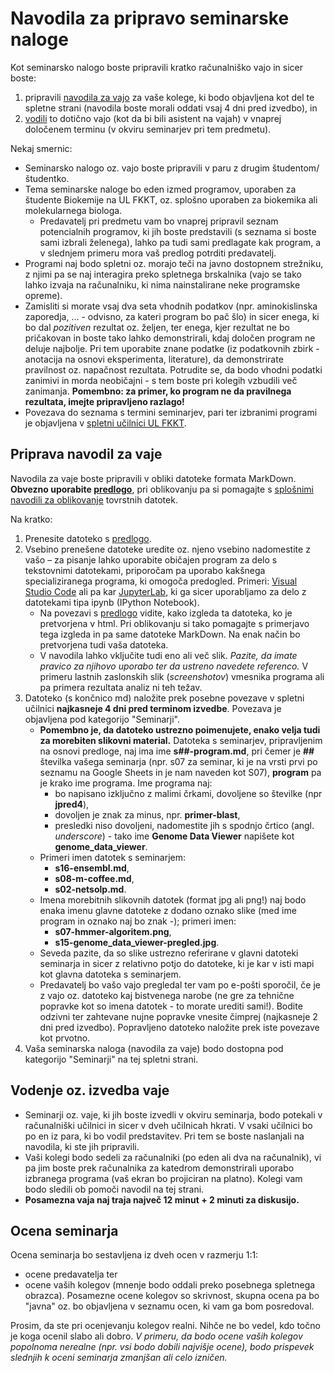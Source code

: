 # Navodila za pripravo seminarske naloge

Kot seminarsko nalogo boste pripravili kratko računalniško vajo in sicer boste:
1. pripravili [navodila za vajo](#priprava-navodil-za-vaje) za vaše kolege, ki bodo objavljena kot del te spletne strani (navodila boste morali oddati vsaj 4 dni pred izvedbo), in
2. [vodili](#vodenje-oz-izvedba-vaje) to dotično vajo (kot da bi bili asistent na vajah) v vnaprej določenem terminu (v okviru seminarjev pri tem predmetu).

Nekaj smernic:
- Seminarsko nalogo oz. vajo boste pripravili v paru z drugim študentom/študentko.
- Tema seminarske naloge bo eden izmed programov, uporaben za študente Biokemije na UL FKKT, oz. splošno uporaben za biokemika ali molekularnega biologa.
  - Predavatelj pri predmetu vam bo vnaprej pripravil seznam potencialnih programov, ki jih boste predstavili (s seznama si boste sami izbrali želenega), lahko pa tudi sami predlagate kak program, a v slednjem primeru mora vaš predlog potrditi predavatelj.
- Programi naj bodo spletni oz. morajo teči na javno dostopnem strežniku, z njimi pa se naj interagira preko spletnega brskalnika (vajo se tako lahko izvaja na računalniku, ki nima nainstalirane neke programske opreme).
- Zamisliti si morate vsaj dva seta vhodnih podatkov (npr. aminokislinska zaporedja, ... - odvisno, za kateri program bo pač šlo) in sicer enega, ki bo dal *pozitiven* rezultat oz. željen, ter enega, kjer rezultat ne bo pričakovan in boste tako lahko demonstrirali, kdaj določen program ne deluje najbolje. Pri tem uporabite znane podatke (iz podatkovnih zbirk - anotacija na osnovi eksperimenta, literature), da demonstrirate pravilnost oz. napačnost rezultata. Potrudite se, da bodo vhodni podatki zanimivi in morda neobičajni - s tem boste pri kolegih vzbudili več zanimanja. **Pomembno: za primer, ko program ne da pravilnega rezultata, imejte pripravljeno razlago!**
- Povezava do seznama s termini seminarjev, pari ter izbranimi programi je objavljena v [spletni učilnici UL FKKT](https://ucilnica.fkkt.uni-lj.si/).

## Priprava navodil za vaje

Navodila za vaje boste pripravili v obliki datoteke formata MarkDown. **Obvezno uporabite [predlogo](seminar-predloga.md)**, pri oblikovanju pa si pomagajte s [splošnimi navodili za oblikovanje](../priloge/markdown.md) tovrstnih datotek.

Na kratko:
1. Prenesite datoteko s [predlogo](https://mpavsic.github.io/biokeminfo/_sources/seminar/seminar-predloga.md).
2. Vsebino prenešene datoteke uredite oz. njeno vsebino nadomestite z vašo – za pisanje lahko uporabite običajen program za delo s tekstovnimi datotekami, priporočam pa uporabo kakšnega specializiranega programa, ki omogoča predogled. Primeri: [Visual Studio Code](https://code.visualstudio.com/) ali pa kar [JupyterLab](../priloge/jupyterlab.ipynb), ki ga sicer uporabljamo za delo z datotekami tipa ipynb (IPython Notebook).
   - Na povezavi s [predlogo](seminar-predloga.md) vidite, kako izgleda ta datoteka, ko je pretvorjena v html. Pri oblikovanju si tako pomagajte s primerjavo tega izgleda in pa same datoteke MarkDown. Na enak način bo pretvorjena tudi vaša datoteka.
   - V navodila lahko vključite tudi eno ali več slik. *Pazite, da imate pravico za njihovo uporabo ter da ustreno navedete referenco.* V primeru lastnih zaslonskih slik (*screenshotov*) vmesnika programa ali pa primera rezultata analiz ni teh težav.
3. Datoteko (s končnico md) naložite prek posebne povezave v spletni učilnici **najkasneje 4 dni pred terminom izvedbe**. Povezava je objavljena pod kategorijo "Seminarji".
   - **Pomembno je, da datoteko ustrezno poimenujete, enako velja tudi za morebiten slikovni material.** Datoteka s seminarjev, pripravljenim na osnovi predloge, naj ima ime **s##-program.md**, pri čemer je **##** številka vašega seminarja (npr. s07 za seminar, ki je na vrsti prvi po seznamu na Google Sheets in je nam naveden kot S07), **program** pa je krako ime programa. Ime programa naj:
      - bo napisano izključno z malimi črkami, dovoljene so številke (npr **jpred4**),
      - dovoljen je znak za minus, npr. **primer-blast**,
      - presledki niso dovoljeni, nadomestite jih s spodnjo črtico (angl. *underscore*) - tako ime **Genome Data Viewer** napišete kot **genome_data_viewer**.
   - Primeri imen datotek s seminarjem:
      - **s16-ensembl.md**,
      - **s08-m-coffee.md**,
      - **s02-netsolp.md**.
   - Imena morebitnih slikovnih datotek (format jpg ali png!) naj bodo enaka imenu glavne datoteke z dodano oznako slike (med ime program in oznako naj bo znak -); primeri imen:
      - **s07-hmmer-algoritem.png**,
      - **s15-genome_data_viewer-pregled.jpg**.
   - Seveda pazite, da so slike ustrezno referirane v glavni datoteki seminarja in sicer z relativno potjo do datoteke, ki je kar v isti mapi kot glavna datoteka s seminarjem.
   - Predavatelj bo vašo vajo pregledal ter vam po e-pošti sporočil, če je z vajo oz. datoteko kaj bistvenega narobe (ne gre za tehnične popravke kot so imena datotek - to morate urediti sami!). Bodite odzivni ter zahtevane nujne popravke vnesite čimprej (najkasneje 2 dni pred izvedbo). Popravljeno datoteko naložite prek iste povezave kot prvotno.
4. Vaša seminarska naloga (navodila za vaje) bodo dostopna pod kategorijo "Seminarji" na tej spletni strani.

## Vodenje oz. izvedba vaje

- Seminarji oz. vaje, ki jih boste izvedli v okviru seminarja, bodo potekali v računalniški učilnici in sicer v dveh učilnicah hkrati. V vsaki učilnici bo po en iz para, ki bo vodil predstavitev. Pri tem se boste naslanjali na navodila, ki ste jih pripravili.
- Vaši kolegi bodo sedeli za računalniki (po eden ali dva na računalnik), vi pa jim boste prek računalnika za katedrom demonstrirali uporabo izbranega programa (vaš ekran bo projiciran na platno). Kolegi vam bodo sledili ob pomoči navodil na tej strani.
- **Posamezna vaja naj traja največ 12 minut + 2 minuti za diskusijo.**

## Ocena seminarja

Ocena seminarja bo sestavljena iz dveh ocen v razmerju 1:1:
- ocene predavatelja ter
- ocene vaših kolegov (mnenje bodo oddali preko posebnega spletnega obrazca). Posamezne ocene kolegov so skrivnost, skupna ocena pa bo "javna" oz. bo objavljena v seznamu ocen, ki vam ga bom posredoval.

Prosim, da ste pri ocenjevanju kolegov realni. Nihče ne bo vedel, kdo točno je koga ocenil slabo ali dobro. *V primeru, da bodo ocene vaših kolegov popolnoma nerealne (npr. vsi bodo dobili najvišje ocene), bodo prispevek slednjih k oceni seminarja zmanjšan ali celo izničen.*